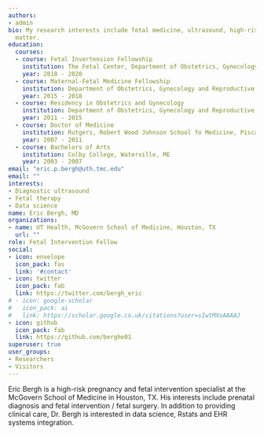 ```yaml
---
authors:
- admin
bio: My research interests include fetal medicine, ultrasound, high-risk pregnancy
  matter.
education:
  courses:
  - course: Fetal Invertension Fellowship
    institution: The Fetal Center, Department of Obstetrics, Gynecology and Reproductive Sciences, University of Texas McGovern Medical School at Houston
    year: 2018 - 2020
  - course: Maternal-Fetal Medicine Fellowship
    institution: Department of Obstetrics, Gynecology and Reproductive Sciences, Icahn School of Medicine at Mount Sinai, New York, NY
    year: 2015 - 2018
  - course: Residency in Obstetrics and Gynecology
    institution: Department of Obstetrics, Gynecology and Reproductive Sciences, Icahn School of Medicine at Mount Sinai, New York, NY
    year: 2011 - 2015
  - course: Doctor of Medicine
    institution: Rutgers, Robert Wood Johnson School fo Medicine, Piscataway, NJ
    year: 2007 - 2011
  - course: Bachelors of Arts
    institution: Colby College, Waterville, ME
    year: 2003 - 2007
email: "eric.p.bergh@uth.tmc.edu"
email: ""
interests:
- Diagnostic ultrasound
- Fetal therapy
- Data science
name: Eric Bergh, MD
organizations:
- name: UT Health, McGovern School of Medicine, Houston, TX
  url: ""
role: Fetal Intervention Fellow
social:
- icon: envelope
  icon_pack: fas
  link: '#contact'
- icon: twitter
  icon_pack: fab
  link: https://twitter.com/bergh_eric
# - icon: google-scholar
#   icon_pack: ai
#   link: https://scholar.google.co.uk/citations?user=sIwtMXoAAAAJ
- icon: github
  icon_pack: fab
  link: https://github.com/berghe01
superuser: true
user_groups:
- Researchers
- Visitors
---
```


Eric Bergh is a high-risk pregnancy and fetal intervention specialist at the McGovern School of Medicine in Houston, TX. His interests include prenatal diagnosis and fetal intervention / fetal surgery. In addition to providing clinical care, Dr. Bergh is interested in data science, Rstats and EHR systems integration. 
